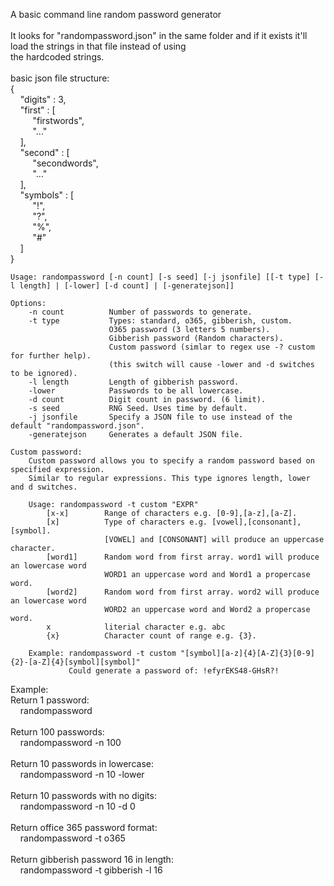 A basic command line random password generator<br />
<br />
It looks for "randompassword.json" in the same folder and if it exists it'll load the strings in that file instead of using<br />
the hardcoded strings.<br />
<br />
basic json file structure:<br />
{<br />
	&nbsp;&nbsp;&nbsp;&nbsp;"digits" : 3,<br />
	&nbsp;&nbsp;&nbsp;&nbsp;"first" : [<br />
	&nbsp;&nbsp;&nbsp;&nbsp;	&nbsp;&nbsp;&nbsp;&nbsp;"firstwords",<br />
	&nbsp;&nbsp;&nbsp;&nbsp;	&nbsp;&nbsp;&nbsp;&nbsp;"..."<br />
	&nbsp;&nbsp;&nbsp;&nbsp;],<br />
	&nbsp;&nbsp;&nbsp;&nbsp;"second" : [<br />
	&nbsp;&nbsp;&nbsp;&nbsp;	&nbsp;&nbsp;&nbsp;&nbsp;"secondwords",<br />
	&nbsp;&nbsp;&nbsp;&nbsp;	&nbsp;&nbsp;&nbsp;&nbsp;"..."<br />
	&nbsp;&nbsp;&nbsp;&nbsp;],<br />
	&nbsp;&nbsp;&nbsp;&nbsp;"symbols" : [<br />
	&nbsp;&nbsp;&nbsp;&nbsp;	&nbsp;&nbsp;&nbsp;&nbsp;"!",<br />
	&nbsp;&nbsp;&nbsp;&nbsp;	&nbsp;&nbsp;&nbsp;&nbsp;"?",<br />
	&nbsp;&nbsp;&nbsp;&nbsp;	&nbsp;&nbsp;&nbsp;&nbsp;"%",<br />
	&nbsp;&nbsp;&nbsp;&nbsp;	&nbsp;&nbsp;&nbsp;&nbsp;"#"<br />
	&nbsp;&nbsp;&nbsp;&nbsp;]<br />
}<br />
````CommandLine
Usage: randompassword [-n count] [-s seed] [-j jsonfile] [[-t type] [-l length] | [-lower] [-d count] | [-generatejson]]

Options:
    -n count          Number of passwords to generate.
    -t type           Types: standard, o365, gibberish, custom.
                      O365 password (3 letters 5 numbers).
                      Gibberish password (Random characters).
                      Custom password (simlar to regex use -? custom for further help).
                      (this switch will cause -lower and -d switches to be ignored).
    -l length         Length of gibberish password.
    -lower            Passwords to be all lowercase.
    -d count          Digit count in password. (6 limit).
    -s seed           RNG Seed. Uses time by default.
    -j jsonfile       Specify a JSON file to use instead of the default "randompassword.json".
    -generatejson     Generates a default JSON file.

Custom password:
    Custom password allows you to specify a random password based on specified expression.
    Similar to regular expressions. This type ignores length, lower and d switches.

    Usage: randompassword -t custom "EXPR"
        [x-x]        Range of characters e.g. [0-9],[a-z],[a-Z].
        [x]          Type of characters e.g. [vowel],[consonant],[symbol].
                     [VOWEL] and [CONSONANT] will produce an uppercase character.
        [word1]      Random word from first array. word1 will produce an lowercase word
                     WORD1 an uppercase word and Word1 a propercase word.
        [word2]      Random word from first array. word2 will produce an lowercase word
                     WORD2 an uppercase word and Word2 a propercase word.
        x            literial character e.g. abc
        {x}          Character count of range e.g. {3}.

    Example: randompassword -t custom "[symbol][a-z]{4}[A-Z]{3}[0-9]{2}-[a-Z]{4}[symbol][symbol]"
             Could generate a password of: !efyrEKS48-GHsR?!
````
Example:<br />
Return 1 password:<br />
	&nbsp;&nbsp;&nbsp;&nbsp;randompassword<br />
<br />
Return 100 passwords:<br />
	&nbsp;&nbsp;&nbsp;&nbsp;randompassword -n 100<br />
	&nbsp;&nbsp;&nbsp;&nbsp;<br />
Return 10 passwords in lowercase:<br />
	&nbsp;&nbsp;&nbsp;&nbsp;randompassword -n 10 -lower<br />
	&nbsp;&nbsp;&nbsp;&nbsp;<br />
Return 10 passwords with no digits:<br />
	&nbsp;&nbsp;&nbsp;&nbsp;randompassword -n 10 -d 0<br />
	&nbsp;&nbsp;&nbsp;&nbsp;<br />
Return office 365 password format:<br />
	&nbsp;&nbsp;&nbsp;&nbsp;randompassword -t o365<br />
	&nbsp;&nbsp;&nbsp;&nbsp;<br />
Return gibberish password 16 in length:<br />
	&nbsp;&nbsp;&nbsp;&nbsp;randompassword -t gibberish -l 16<br />
